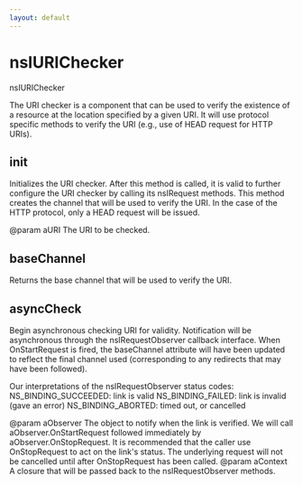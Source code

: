 ```yaml
---
layout: default
---
```


# nsIURIChecker #

nsIURIChecker

The URI checker is a component that can be used to verify the existence
of a resource at the location specified by a given URI.  It will use
protocol specific methods to verify the URI (e.g., use of HEAD request
for HTTP URIs).


## init ##

Initializes the URI checker.  After this method is called, it is valid
to further configure the URI checker by calling its nsIRequest methods.
This method creates the channel that will be used to verify the URI.
In the case of the HTTP protocol, only a HEAD request will be issued.

@param aURI
       The URI to be checked.


## baseChannel ##

Returns the base channel that will be used to verify the URI.


## asyncCheck ##

Begin asynchronous checking URI for validity.  Notification will be
asynchronous through the nsIRequestObserver callback interface.  When
OnStartRequest is fired, the baseChannel attribute will have been
updated to reflect the final channel used (corresponding to any redirects
that may have been followed).

Our interpretations of the nsIRequestObserver status codes:
  NS_BINDING_SUCCEEDED:   link is valid
  NS_BINDING_FAILED:      link is invalid (gave an error)
  NS_BINDING_ABORTED:     timed out, or cancelled

@param aObserver
       The object to notify when the link is verified.  We will
       call aObserver.OnStartRequest followed immediately by
       aObserver.OnStopRequest.  It is recommended that the caller use
       OnStopRequest to act on the link's status.  The underlying request
       will not be cancelled until after OnStopRequest has been called.
@param aContext
       A closure that will be passed back to the nsIRequestObserver
       methods.

